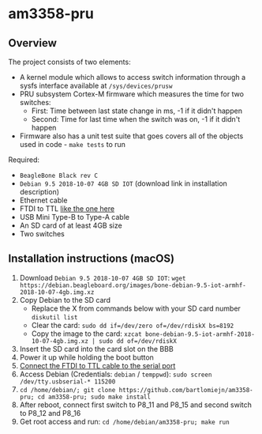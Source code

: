 # am3358-pru

## Overview
The project consists of two elements:
- A kernel module which allows to access switch information through a sysfs interface available at `/sys/devices/prusw`
- PRU subsystem Cortex-M firmware which measures the time for two switches:
    - First: Time between last state change in ms, -1 if it didn't happen
    - Second: Time for last time when the switch was on, -1 if it didn't happen
- Firmware also has a unit test suite that goes covers all of the objects used in code - `make tests` to run

Required:
- `BeagleBone Black rev C`
- `Debian 9.5 2018-10-07 4GB SD IOT` (download link in installation description)
- Ethernet cable
- FTDI to TTL [like the one here](https://www.ftdichip.com/Support/Documents/DataSheets/Cables/DS_TTL-232R_RPi.pdf)
- USB Mini Type-B to Type-A cable
- An SD card of at least 4GB size
- Two switches

## Installation instructions (macOS)
1) Download `Debian 9.5 2018-10-07 4GB SD IOT`: `wget https://debian.beagleboard.org/images/bone-debian-9.5-iot-armhf-2018-10-07-4gb.img.xz`
2) Copy Debian to the SD card
    - Replace the X from commands below with your SD card number `diskutil list`
    - Clear the card: `sudo dd if=/dev/zero of=/dev/rdiskX bs=8192`
    - Copy the image to the card: `xzcat bone-debian-9.5-iot-armhf-2018-10-07-4gb.img.xz | sudo dd of=/dev/rdiskX`
3) Insert the SD card into the card slot on the BBB
4) Power it up while holding the boot button
5) [Connect the FTDI to TTL cable to the serial port](https://elinux.org/Beagleboard:BeagleBone_Black_Serial)
6) Access Debian (Credentials: `debian` / `temppwd`): `sudo screen /dev/tty.usbserial-* 115200`
7) `cd /home/debian/; git clone https://github.com/bartlomiejn/am3358-pru; cd am3358-pru; sudo make install`
8) After reboot, connect first switch to P8_11 and P8_15 and second switch to P8_12 and P8_16
9) Get root access and run: `cd /home/debian/am3358-pru; make run`
